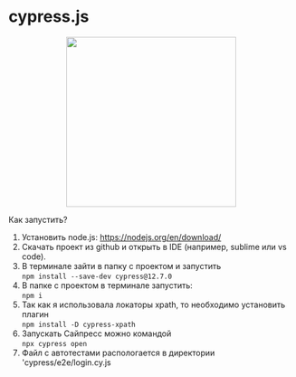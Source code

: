 # cypress.js
<div id="header" align="center">
  <img src="https://media.giphy.com/media/NTjkdAKV2v0MZDWuWD/giphy.gif" width="300"/>
  
</div>

Как запустить?
1. Установить node.js: https://nodejs.org/en/download/
2. Скачать проект из github и открыть в IDE (например, sublime или vs code).
3. В терминале зайти в папку с проектом и запустить
   </br>`npm install --save-dev cypress@12.7.0`
4. В папке с проектом в терминале запустить:
   </br>`npm i`
5. Так как я использовала локаторы xpath, то необходимо установить плагин
   </br> `npm install -D cypress-xpath`
6. Запускать Сайпресс можно командой
   </br>`npx cypress open`
7. Файл с автотестами распологается в директории 'cypress/e2e/login.cy.js
